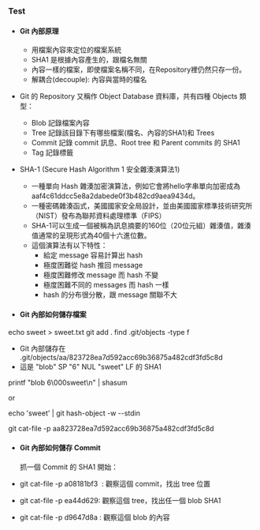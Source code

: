 ### Test

* #### Git 內部原理

  * 用檔案內容來定位的檔案系統
  * SHA1 是根據內容產生的，跟檔名無關
  * 內容一樣的檔案，即使檔案名稱不同，在Repository裡仍然只存一份。
  * 解耦合\(decouple\): 內容與當時的檔名

* Git 的 Repository 又稱作 Object Database 資料庫，共有四種 Objects 類型：

  * Blob 記錄檔案內容
  * Tree 記錄該目錄下有哪些檔案\(檔名、內容的SHA1\)和 Trees
  * Commit 記錄 commit 訊息、Root tree 和 Parent commits 的 SHA1
  * Tag 記錄標籤

* SHA-1 \(Secure Hash Algorithm 1 安全雜湊演算法1\)

  * 一種單向 Hash 雜湊加密演算法，例如它會將hello字串單向加密成為aaf4c61ddcc5e8a2dabede0f3b482cd9aea9434d。
  * 一種密碼雜湊函式，美國國家安全局設計，並由美國國家標準技術研究所（NIST）發布為聯邦資料處理標準（FIPS）
  * SHA-1可以生成一個被稱為訊息摘要的160位（20位元組）雜湊值，雜湊值通常的呈現形式為40個十六進位數。
  * 這個演算法有以下特性：
    * 給定 message 容易計算出 hash
    * 極度困難從 hash 推回 message
    * 極度困難修改 message 而 hash 不變
    * 極度困難不同的 messages 而 hash 一樣
    * hash 的分布很分散，跟 message 關聯不大

* #### Git 內部如何儲存檔案

echo sweet > sweet.txt
git add .
find .git/objects -type f


* Git 內部儲存在 .git/objects/aa/823728ea7d592acc69b36875a482cdf3fd5c8d  
* 這是 "blob" SP "6" NUL "sweet" LF 的 SHA1  


printf "blob 6\000sweet\n" \| shasum


or


echo 'sweet' \| git hash-object -w --stdin


git cat-file -p aa823728ea7d592acc69b36875a482cdf3fd5c8d


* #### Git 內部如何儲存 Commit

  抓一個 Commit 的 SHA1 開始：

* git cat-file -p a08181bf3  : 觀察這個 commit，找出 tree 位置

* git cat-file -p ea44d629: 觀察這個 tree，找出任一個 blob SHA1

* git cat-file -p d9647d8a : 觀察這個 blob 的內容
 
